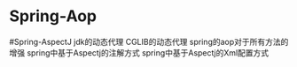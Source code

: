 # Spring-Aop
#Spring-AspectJ
jdk的动态代理
CGLIB的动态代理
spring的aop对于所有方法的增强
spring中基于Aspectj的注解方式
spring中基于Aspectj的Xml配置方式
